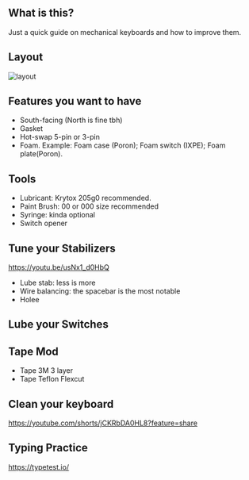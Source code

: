 ## What is this?

Just a quick guide on mechanical keyboards and how to improve them.

## Layout

![layout](https://github.com/wentallout/keyboard/assets/76118931/075f6d98-1589-4fdf-ade9-bd0e002b0ce6)

## Features you want to have

- South-facing (North is fine tbh)
- Gasket
- Hot-swap 5-pin or 3-pin
- Foam. Example: Foam case (Poron); Foam switch (IXPE); Foam plate(Poron).

## Tools

- Lubricant: Krytox 205g0 recommended.
- Paint Brush: 00 or 000 size recommended
- Syringe: kinda optional
- Switch opener

## Tune your Stabilizers

https://youtu.be/usNx1_d0HbQ

- Lube stab: less is more
- Wire balancing: the spacebar is the most notable
- Holee

## Lube your Switches

## Tape Mod

- Tape 3M 3 layer
- Tape Teflon Flexcut

## Clean your keyboard

https://youtube.com/shorts/jCKRbDA0HL8?feature=share

## Typing Practice

https://typetest.io/
